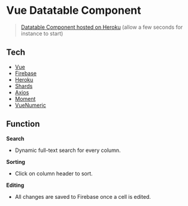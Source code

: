 # Vue Datatable Component

> [Datatable Component hosted on Heroku](https://britecore-application.herokuapp.com/) (allow a few seconds for instance to start)

## Tech

* [Vue](https://vuejs.org)
* [Firebase](https://firebase.google.com)
* [Heroku](https://www.heroku.com/home)
* [Shards](https://github.com/DesignRevision/shards-vue)
* [Axios](https://github.com/axios/axios)
* [Moment](https://github.com/moment/moment)
* [VueNumeric](https://github.com/kevinongko/vue-numeric)


## Function
**Search**

* Dynamic full-text search for every column.

**Sorting**

* Click on column header to sort.

**Editing**

* All changes are saved to Firebase once a cell is edited.
